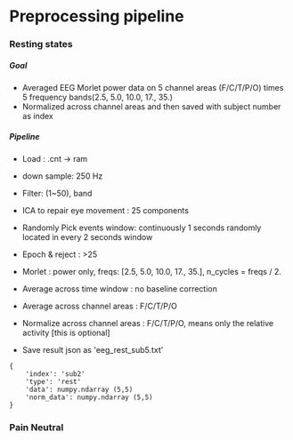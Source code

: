 # Preprocessing pipeline

### Resting states

##### Goal

- Averaged EEG Morlet power data on 5 channel areas (F/C/T/P/O) times 5 frequency bands(2.5, 5.0, 10.0, 17., 35.)
- Normalized across channel areas and then saved with subject number as index 

##### Pipeline

- Load : .cnt -> ram

- down sample: 250 Hz

- Filter: (1~50), band

- ICA to repair eye movement : 25 components

- Randomly Pick events window:  continuously 1 seconds randomly located in every 2 seconds window

- Epoch & reject : >25

- Morlet : power only,  freqs: [2.5, 5.0, 10.0, 17., 35.],  n_cycles = freqs / 2.

- Average across time window : no baseline correction

- Average across channel areas : F/C/T/P/O

- Normalize across channel areas : F/C/T/P/O, means only the relative activity [this is optional]

-  Save result json as 'eeg_rest_sub5.txt'

  ```
  {
      'index': 'sub2'
      'type': 'rest'
      'data': numpy.ndarray (5,5)
      'norm_data': numpy.ndarray (5,5)
  }
  ```


### Pain Neutral